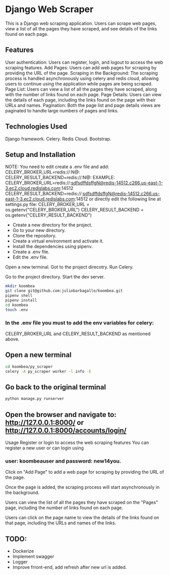 # Django Web Scraper
This is a Django web scraping application. Users can scrape web pages, view a list of all the pages they have scraped, and see details of the links found on each page.

## Features
User authentication: Users can register, login, and logout to access the web scraping features.
Add Pages: Users can add web pages for scraping by providing the URL of the page.
Scraping in the Background: The scraping process is handled asynchronously using celery and redis cloud, allowing users to continue using the application while pages are being scraped.
Page List: Users can view a list of all the pages they have scraped, along with the number of links found on each page.
Page Details: Users can view the details of each page, including the links found on the page with their URLs and names.
Pagination: Both the page list and page details views are paginated to handle large numbers of pages and links.

## Technologies Used
Django framework.
Celery.
Redis Cloud.
Bootstrap.

## Setup and Installation
NOTE: You need to edit create a .env file and add:
CELERY_BROKER_URL=redis://:<your-password-here>N@<your-redis-hiost>:<port>
CELERY_RESULT_BACKEND=redis://:<your-password-here>N@<your-redis-hiost>:<port>
EXAMPLE:
CELERY_BROKER_URL=redis://:sdfsdffdsffgN@redis-14512.c266.us-east-1-3.ec2.cloud.redislabs.com:14512
CELERY_RESULT_BACKEND=redis://:sdfsdffdsffgN@redis-14512.c266.us-east-1-3.ec2.cloud.redislabs.com:14512
or directly edit the following line at settings.py file:
CELERY_BROKER_URL = os.getenv("CELERY_BROKER_URL")
CELERY_RESULT_BACKEND = os.getenv("CELERY_RESULT_BACKEND")

- Create a new directory for the project.
- Go to your new directory.
- Clone the repository.
- Create a virtual environment and activate it.
- Install the dependencies using pipenv.
- Create a .env file.
- Edit the .env file.
  
Open a new terminal.
Got to the project direcotry.
Run Celery.
  
Go to the project directory.
Start the dev server.

```bash
mkdir koombea
git clone git@github.com:juliobarbagallo/koombea.git
pipenv shell
pipenv install
cd koombea
touch .env
```
### In the .env file you must to add the env variables for celery:
CELERY_BROKER_URL and CELERY_RESULT_BACKEND as mentioned above.



## Open a new terminal
```bash
cd koombea/py_scraper
celery -A py_scraper worker -l info -E
```

## Go back to the original terminal
```bash
python manage.py runserver
```
  
## Open the browser and navigate to: http://127.0.0.1:8000/ or http://127.0.0.1:8000/accounts/login/
  
Usage
Register or login to access the web scraping features You can register a new user or can login using 
  
### **user: koombeauser and password: new14you**.
  
Click on "Add Page" to add a web page for scraping by providing the URL of the page.
  
Once the page is added, the scraping process will start asynchronously in the background.
  
Users can view the list of all the pages they have scraped on the "Pages" page, including the number of links found on each page.
  
Users can click on the page name to view the details of the links found on that page, including the URLs and names of the links.
  
  
  
## TODO:
  - Dockerize
  - Implement swagger
  - Logger
  - Improve frront-end, add refresh after new url is added.
